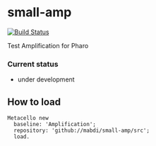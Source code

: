 # small-amp
[![Build Status](https://travis-ci.org/mabdi/small-amp.svg?branch=master)](https://travis-ci.org/mabdi/small-amp)

Test Amplification for Pharo

### Current status 

- under development

## How to load
```smalltalk
Metacello new
  baseline: 'Amplification';
  repository: 'github://mabdi/small-amp/src';
  load.
```
